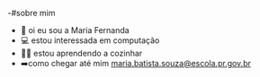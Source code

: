 -#sobre mim 
- 🥀 oi eu sou a Maria Fernanda
- 💻 estou interessada em computação
- 👩‍🍳 estou aprendendo a cozinhar
- ➡️como chegar até mim maria.batista.souza@escola.pr.gov.br


